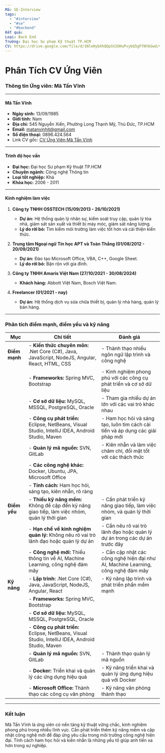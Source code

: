 ```yaml
---
Mã: SE-Interview
tags:
  - "#interview"
  - "#se"
  - "#backend"
Kết quả: 
Loại: Back End
Trường: Đại học Sư phạm Kỹ thuật TP.HCM
CV: https://drive.google.com/file/d/1NleHybXhQOpSV2OHuPvybQ5gP7NYbGwd/view?usp=sharing
---
```

# Phân Tích CV Ứng Viên
### Thông tin Ứng viên: Mã Tấn Vĩnh

---
#### Mã Tấn Vĩnh

- **Ngày sinh:** 13/09/1985
- **Giới tính:** Nam
- **Địa chỉ:** 545 Nguyễn Xiển, Phường Long Thạnh Mỹ, Thủ Đức, TP.HCM
- **Email:** matanvinhit@gmail.com
- **Số điện thoại:** 0896.424.564
- Link CV gốc: [CV Ứng Viên Mã Tấn Vĩnh](https://drive.google.com/file/d/1NleHybXhQOpSV2OHuPvybQ5gP7NYbGwd/view?usp=sharing)

---

#### Trình độ học vấn

- **Đại học:** Đại học Sư phạm Kỹ thuật TP.HCM
- **Chuyên ngành:** Công nghệ Thông tin
- **Loại tốt nghiệp:** Khá
- **Khóa học:** 2006 - 2011

---

#### Kinh nghiệm làm việc

1. **Công ty TNHH OSSTECH (15/09/2013 - 26/10/2021)**
    
    - **Dự án:** Hệ thống quản lý nhân sự, kiểm soát truy cập, quản lý tòa nhà, giám sát sản xuất và thiết bị máy móc, giám sát năng lượng.
    - **Lý do rời bỏ:** Tìm kiếm môi trường làm việc tốt hơn và cải thiện kiến thức.
2. **Trung tâm Ngoại ngữ Tin học APT và Toàn Thắng (01/08/2012 - 20/09/2021)**
    
    - **Dự án:** Đào tạo Microsoft Office, VBA, C++, Google Sheet.
    - **Lý do rời bỏ:** Bận rộn với gia đình.
3. **Công ty TNHH Amaris Việt Nam (27/10/2021 - 30/08/2024)**    
    - **Khách hàng:** Abbott Việt Nam, Bosch Việt Nam.
4. **Freelancer (01/2021 - nay)**    
    - **Dự án:** Hệ thống dịch vụ sửa chữa thiết bị, quản lý nhà hàng, quản lý bán hàng.

---

### Phân tích điểm mạnh, điểm yếu và kỹ năng

| **Mục**       | **Chi tiết**                                                                                     | **Đánh giá**                                                                      |
| ------------- | ------------------------------------------------------------------------------------------------ | --------------------------------------------------------------------------------- |
| **Điểm mạnh** | - **Kiến thức chuyên môn:** .Net Core (C#), Java, JavaScript, NodeJS, Angular, React, HTML, CSS  | - Thành thạo nhiều ngôn ngữ lập trình và công nghệ                                |
|               | - **Frameworks:** Spring MVC, Bootstrap                                                          | - Kinh nghiệm phong phú với các công cụ phát triển và cơ sở dữ liệu               |
|               | - **Cơ sở dữ liệu:** MySQL, MSSQL, PostgreSQL, Oracle                                            | - Tham gia nhiều dự án lớn với các vai trò khác nhau                              |
|               | - **Công cụ phát triển:** Eclipse, NetBeans, Visual Studio, IntelliJ IDEA, Android Studio, Maven | - Ham học hỏi và sáng tạo, luôn tìm cách cải tiến và áp dụng các giải pháp mới    |
|               | - **Quản lý mã nguồn:** SVN, GitLab                                                              | - Kiên nhẫn và làm việc chăm chỉ, đối mặt tốt với các thách thức                  |
|               | - **Các công nghệ khác:** Docker, Ubuntu, JPA, Microsoft Office                                  |                                                                                   |
|               | - **Tính cách:** Ham học hỏi, sáng tạo, kiên nhẫn, rõ ràng                                       |                                                                                   |
| **Điểm yếu**  | - **Thiếu kỹ năng mềm:** Không đề cập đến kỹ năng giao tiếp, làm việc nhóm, quản lý thời gian    | - Cần phát triển kỹ năng giao tiếp, làm việc nhóm, và quản lý thời gian           |
|               | - **Hạn chế về kinh nghiệm quản lý:** Không nêu rõ vai trò lãnh đạo hoặc quản lý dự án           | - Cần nêu rõ vai trò lãnh đạo hoặc quản lý dự án trong các dự án trước đây        |
|               | - **Công nghệ mới:** Thiếu thông tin về AI, Machine Learning, công nghệ đám mây                  | - Cần cập nhật các công nghệ hiện đại như AI, Machine Learning, công nghệ đám mây |
| **Kỹ năng**   | - **Lập trình:** .Net Core (C#), Java, JavaScript, NodeJS, Angular, React                        | - Kỹ năng lập trình và phát triển phần mềm mạnh                                   |
|               | - **Frameworks:** Spring MVC, Bootstrap                                                          |                                                                                   |
|               | - **Cơ sở dữ liệu:** MySQL, MSSQL, PostgreSQL, Oracle                                            |                                                                                   |
|               | - **Công cụ phát triển:** Eclipse, NetBeans, Visual Studio, IntelliJ IDEA, Android Studio, Maven |                                                                                   |
|               | - **Quản lý mã nguồn:** SVN, GitLab                                                              | - Thành thạo quản lý mã nguồn                                                     |
|               | - **Docker:** Triển khai và quản lý các ứng dụng hiệu quả                                        | - Kỹ năng triển khai và quản lý ứng dụng hiệu quả với Docker                      |
|               | - **Microsoft Office:** Thành thạo các công cụ văn phòng                                         | - Kỹ năng văn phòng thành thạo                                                    |

---

### Kết luận

Mã Tấn Vĩnh là ứng viên có nền tảng kỹ thuật vững chắc, kinh nghiệm phong phú trong nhiều lĩnh vực. Cần phát triển thêm kỹ năng mềm và cập nhật công nghệ mới để đáp ứng yêu cầu trong môi trường công nghệ hiện đại. Tính cách ham học hỏi và kiên nhẫn là những yếu tố giúp anh tiến xa hơn trong sự nghiệp.

